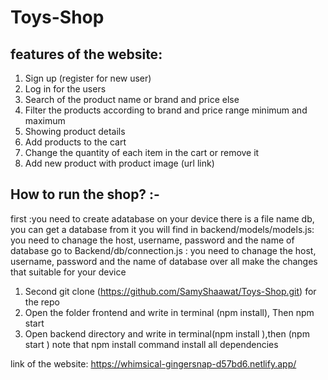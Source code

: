 # Toys-Shop
## features of the website:
1.	Sign up (register for new user)
2.	Log in for the users
3.	Search of the product name or brand and price else
4.	Filter the products according to brand and price range minimum and maximum
5.	Showing product details 
6.	Add products to the cart
7.	Change the quantity of each item in the cart or remove it
8.	Add new product with product image (url link)





## How to run the shop? :- 
first :you need to create adatabase on your device 
there is a file name db, you can get a database from it
you will find in backend/models/models.js: you need to chanage the host, username, password and the name of database
go to Backend/db/connection.js : you need to chanage the host, username, password and the name of database
over all make the changes that suitable for your device 


1.	Second git clone (https://github.com/SamyShaawat/Toys-Shop.git) for the repo 
2.	Open the folder frontend and write in terminal (npm install), Then npm start 
4.	Open backend directory and write in terminal(npm install ),then (npm start )
note that 	npm install command install  all dependencies 



link of the website: https://whimsical-gingersnap-d57bd6.netlify.app/



